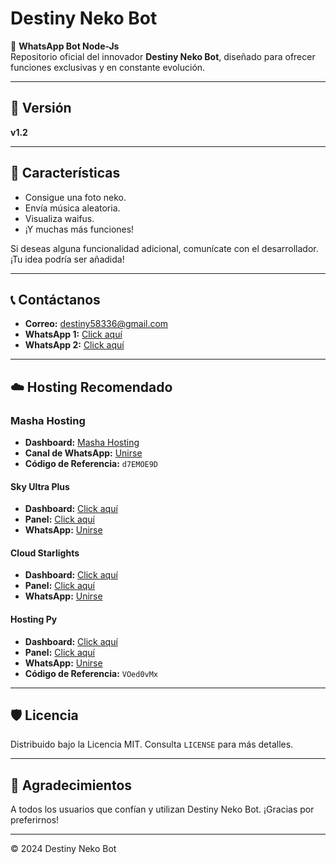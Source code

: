 
# Destiny Neko Bot

🌹 **WhatsApp Bot Node-Js**  
Repositorio oficial del innovador **Destiny Neko Bot**, diseñado para ofrecer funciones exclusivas y en constante evolución.

---

## 🚀 Versión
**v1.2**

---

## 🎨 Características
- Consigue una foto neko.
- Envía música aleatoria.
- Visualiza waifus.
- ¡Y muchas más funciones!

Si deseas alguna funcionalidad adicional, comunícate con el desarrollador. ¡Tu idea podría ser añadida!

---

## 📞 Contáctanos
- **Correo:** destiny58336@gmail.com
- **WhatsApp 1:** [Click aquí](https://wa.me/523344753421)
- **WhatsApp 2:** [Click aquí](https://wa.me/523339992782)

---


## ☁️ Hosting Recomendado

### **Masha Hosting**
- **Dashboard:** [Masha Hosting](https://dash.masha-host.shop)
- **Canal de WhatsApp:** [Unirse](https://whatsapp.com/channel/0029VaoyLfA0LKZKjEh5Yh1J)
- **Código de Referencia:** `d7EMOE9D`

#### Sky Ultra Plus
- **Dashboard:** [Click aquí](https://dash.skyultraplus.com)
- **Panel:** [Click aquí](https://panel.skyultraplus.com)
- **WhatsApp:** [Unirse](https://whatsapp.com/channel/0029VakUvreFHWpyWUr4Jr0g)

#### Cloud Starlights
- **Dashboard:** [Click aquí](https://dash.starlights.uk)
- **Panel:** [Click aquí](https://cloud.starlights.uk)
- **WhatsApp:** [Unirse](https://whatsapp.com/channel/0029VaBfsIwGk1FyaqFcK91S)

#### Hosting Py
- **Dashboard:** [Click aquí](https://dahs.hostingpy.shop)
- **Panel:** [Click aquí](https://panel.hostingpy.shop)
- **WhatsApp:** [Unirse](https://whatsapp.com/channel/0029Vak4e1R4NVifmh8Tvi3q)
- **Código de Referencia:** `VOed0vMx`

---

## 🛡 Licencia
Distribuido bajo la Licencia MIT. Consulta `LICENSE` para más detalles.

---

## 💖 Agradecimientos
A todos los usuarios que confían y utilizan Destiny Neko Bot. ¡Gracias por preferirnos!

---

© 2024 Destiny Neko Bot